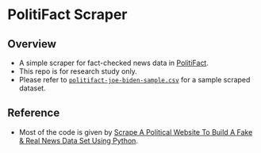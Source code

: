 # PolitiFact Scraper
## Overview
* A simple scraper for fact-checked news data in [PolitiFact](https://www.politifact.com/).
* This repo is for research study only.
* Please refer to [`politifact-joe-biden-sample.csv`](./politifact-joe-biden-sample.csv) for a sample scraped dataset.

## Reference
* Most of the code is given by [Scrape A Political Website To Build A Fake & Real News Data Set Using Python](https://randerson112358.medium.com/scrape-a-political-website-for-fake-real-news-using-python-b4f5b2af830b).